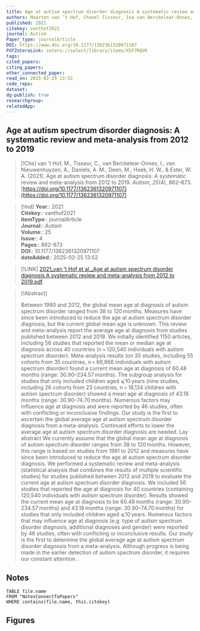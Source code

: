 ```yaml
---
title: Age at autism spectrum disorder diagnosis A systematic review and meta-analysis from 2012 to 2019 
authors: Maarten van ’t Hof, Chanel Tisseur, Ina van Berckelear-Onnes, Annemyn van Nieuwenhuyzen, Amy M Daniels, Mathijs Deen, Hans W Hoek, Wietske A Ester
published: 2021 
citekey: vanthof2021
journal: Autism
Paper_type: journalArticle
DOI: https://www.doi.org/10.1177/1362361320971107
PdfZoteroLink: zotero://select/library/items/X5F7RQVK 
tags: 
cited_papers: 
citing_papers: 
other_connected_paper: 
read_on: 2025-02-25 13:52
code_repo: 
dataset: 
dg-publish: true
researchgroup: 
relatedApp:
---
```


## Age at autism spectrum disorder diagnosis: A systematic review and meta-analysis from 2012 to 2019

> [!Cite]
> van ’t Hof, M., Tisseur, C., van Berckelear-Onnes, I., van Nieuwenhuyzen, A., Daniels, A. M., Deen, M., Hoek, H. W., & Ester, W. A. (2021). Age at autism spectrum disorder diagnosis: A systematic review and meta-analysis from 2012 to 2019. _Autism_, _25_(4), 862–873. [https://doi.org/10.1177/1362361320971107](https://doi.org/10.1177/1362361320971107)


>[!md]
> **Year**:: 2021   
> **Citekey**:: vanthof2021  
> **itemType**:: journalArticle  
> **Journal**:: *Autism*  
> **Volume**:: 25  
> **Issue**:: 4   
> **Pages**:: 862-873  
> **DOI**:: 10.1177/1362361320971107    
> **dateAdded**:: 2025-02-25 13:52

> [!LINK] 
> [2021_van ’t Hof et al._Age at autism spectrum disorder diagnosis A systematic review and meta-analysis from 2012 to 2019.pdf](zotero://select/library/items/9XZRS2TX)

> [!Abstract]
>
> Between 1990 and 2012, the global mean age at diagnosis of autism spectrum disorder ranged from 38 to 120 months. Measures have since been introduced to reduce the age at autism spectrum disorder diagnosis, but the current global mean age is unknown. This review and meta-analysis report the average age at diagnosis from studies published between 2012 and 2019. We initially identified 1150 articles, including 56 studies that reported the mean or median age at diagnosis across 40 countries (n = 120,540 individuals with autism spectrum disorder). Meta-analysis results (on 35 studies, including 55 cohorts from 35 countries, n = 66,966 individuals with autism spectrum disorder) found a current mean age at diagnosis of 60.48 months (range: 30.90–234.57 months). The subgroup analysis for studies that only included children aged ⩽10 years (nine studies, including 26 cohorts from 23 countries, n = 18,134 children with autism spectrum disorder) showed a mean age at diagnosis of 43.18 months (range: 30.90–74.70 months). Numerous factors may influence age at diagnosis and were reported by 46 studies, often with conflicting or inconclusive findings. Our study is the first to ascertain the global average age at autism spectrum disorder diagnosis from a meta-analysis. Continued efforts to lower the average age at autism spectrum disorder diagnosis are needed.
Lay abstract
We currently assume that the global mean age at diagnosis of autism spectrum disorder ranges from 38 to 120 months. However, this range is based on studies from 1991 to 2012 and measures have since been introduced to reduce the age at autism spectrum disorder diagnosis. We performed a systematic review and meta-analysis (statistical analysis that combines the results of multiple scientific studies) for studies published between 2012 and 2019 to evaluate the current age at autism spectrum disorder diagnosis. We included 56 studies that reported the age at diagnosis for 40 countries (containing 120,540 individuals with autism spectrum disorder). Results showed the current mean age at diagnosis to be 60.48 months (range: 30.90–234.57 months) and 43.18 months (range: 30.90–74.70 months) for studies that only included children aged ⩽10 years. Numerous factors that may influence age at diagnosis (e.g. type of autism spectrum disorder diagnosis, additional diagnoses and gender) were reported by 46 studies, often with conflicting or inconclusive results. Our study is the first to determine the global average age at autism spectrum disorder diagnosis from a meta-analysis. Although progress is being made in the earlier detection of autism spectrum disorder, it requires our constant attention.
>.
> 


## Notes

```dataview 
TABLE file.name 
FROM "NotesConnectToPapers" 
WHERE contains(file.name, this.citekey)
```



## Figures

